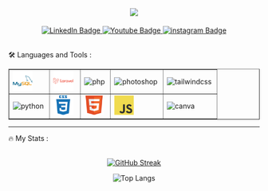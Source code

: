 <div id="header" align="center">
  <img src="https://media.giphy.com/media/u2pmTWUi0MXjyrMaVj/giphy.gif" width="400"/>
  <br/>
   <br/>
  <div id="badges">
  <a href="https://www.linkedin.com/in/daus-ganteng-8a1836211/" target="_blank">
    <img src="https://img.shields.io/badge/LinkedIn-blue?style=for-the-badge&logo=linkedin&logoColor=white" alt="LinkedIn         Badge"/>
  </a>
  <a href="https://www.youtube.com/channel/UCIBJ_PRd543QQPjYkSRCshg">
    <img src="https://img.shields.io/badge/YouTube-red?style=for-the-badge&logo=youtube&logoColor=white" alt="Youtube             Badge"/>
  </a>
  <a href="https://www.instagram.com/e.about.us">
    <img src="https://img.shields.io/badge/Instagram-FF13C6?style=for-the-badge&logo=instagram&logoColor=white"                   alt="instagram Badge"/>
  </a>
  </div>
  <img src="https://komarev.com/ghpvc/?username=CalcuDaus&style=flat-square&color=blue" alt=""/>
  
</div>

 :hammer_and_wrench: Languages and Tools :
<div align="center">
  <table cellpadding="5" cellspacing="0" border="1">
    <tr>
      <td><img src="https://github.com/devicons/devicon/blob/master/icons/mysql/mysql-original-wordmark.svg" title="mysql" alt="mysql" width="40" height="40"/>&nbsp;</td>
      <td>
            <img src="https://github.com/devicons/devicon/blob/master/icons/laravel/laravel-original-wordmark.svg" title="laravel" alt="laravel" width="40" height="40"/>
          &nbsp;</td>
      <td><img src="https://cdn.jsdelivr.net/gh/devicons/devicon@latest/icons/php/php-original.svg" title="php" alt="php" width="40" height="40"/>&nbsp;</td>
      <td><img src="https://cdn.jsdelivr.net/gh/devicons/devicon@latest/icons/photoshop/photoshop-original.svg" title="photoshop" alt="photoshop" width="40" height="40"/>&nbsp;</td>
      <td><img src="https://cdn.jsdelivr.net/gh/devicons/devicon@latest/icons/tailwindcss/tailwindcss-original.svg" title="tailwindcss" alt="tailwindcss" width="40" height="40"/>&nbsp;</td>
    </tr>
    <tr>
      <td><img src="https://cdn.jsdelivr.net/gh/devicons/devicon@latest/icons/python/python-original.svg" title="python" alt="python " width="40" height="40"/>&nbsp;</td>
      <td><img src="https://github.com/devicons/devicon/blob/master/icons/css3/css3-plain-wordmark.svg"  title="CSS3" alt="CSS" width="40" height="40"/>&nbsp;</td>
      <td><img src="https://github.com/devicons/devicon/blob/master/icons/html5/html5-original.svg" title="HTML5" alt="HTML" width="40" height="40"/>&nbsp;</td>
      <td><img src="https://github.com/devicons/devicon/blob/master/icons/javascript/javascript-original.svg" title="JavaScript" alt="JavaScript" width="40" height="40"/>&nbsp;</td>
      <td><img src="https://cdn.jsdelivr.net/gh/devicons/devicon@latest/icons/canva/canva-original.svg" title="canva" alt="canva" width="40" height="40"/>&nbsp;</td>
    </tr>
  </table>
</div>
<hr>

:fire: My Stats :

<br>
<div align="center">
<a href="https://git.io/streak-stats"><img src="https://streak-stats.demolab.com?user=CalcuDaus&theme=dark&hide_border=true&date_format=j%20M%5B%20Y%5D" alt="GitHub Streak" /></a>
  
![Top Langs](https://github-readme-stats.vercel.app/api/top-langs/?username=CalcuDaus&layout=compact&theme=dark)
</div>
<!--
**CalcuDaus/CalcuDaus** is a ✨ _special_ ✨ repository because its `README.md` (this file) appears on your GitHub profile.

Here are some ideas to get you started:


- 🔭 I’m currently working on ...
- 🌱 I’m currently learning ...
- 👯 I’m looking to collaborate on ....
- 🤔 I’m looking for help with..
- 💬 Ask me about ....
- 📫 How to reach me: ...
- 😄 Pronouns: ...
- ⚡ Fun fact: ..
-->
